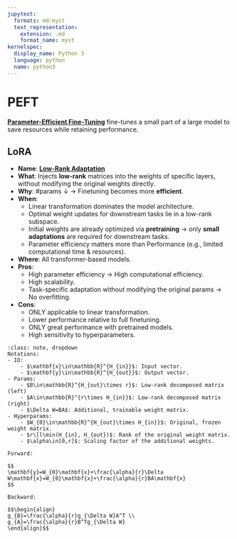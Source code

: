 ```yaml
---
jupytext:
  formats: md:myst
  text_representation:
    extension: .md
    format_name: myst
kernelspec:
  display_name: Python 3
  language: python
  name: python3
---
```

# PEFT
**[Parameter-Efficient Fine-Tuning](https://arxiv.org/pdf/2403.14608)** fine-tunes a small part of a large model to save resources while retaining performance.

## LoRA
- **Name**: **[Low-Rank Adaptation](https://arxiv.org/pdf/2106.09685)**
- **What**: Injects **low-rank** matrices into the weights of specific layers, without modifying the original weights directly.
- **Why**: #params $\downarrow$ -> Finetuning becomes more **efficient**.
- **When**:
	- Linear transformation dominates the model architecture.
	- Optimal weight updates for downstream tasks lie in a low-rank subspace.
	- Initial weights are already optimized via **pretraining** -> only **small adaptations** are required for downstream tasks.
	- Parameter efficiency matters more than Performance (e.g., limited computational time & resources).
- **Where**: All transformer-based models.
- **Pros**:
	- High parameter efficiency -> High computational efficiency.
	- High scalability.
	- Task-specific adaptation without modifying the original params -> No overfitting.
- **Cons**:
	- ONLY applicable to linear transformation.
	- Lower performance relative to full finetuning.
	- ONLY great performance with pretrained models.
	- High sensitivity to hyperparameters.

```{admonition} Math
:class: note, dropdown
Notations:
- IO:
	- $\mathbf{x}\in\mathbb{R}^{H_{in}}$: Input vector.
	- $\mathbf{y}\in\mathbb{R}^{H_{out}}$: Output vector.
- Params:
	- $B\in\mathbb{R}^{H_{out}\times r}$: Low-rank decomposed matrix (left)
	- $A\in\mathbb{R}^{r\times H_{in}}$: Low-rank decomposed matrix (right)
	- $\Delta W=BA$: Additional, trainable weight matrix.
- Hyperparams:
	- $W_{0}\in\mathbb{R}^{H_{out}\times H_{in}}$: Original, frozen weight matrix.
	- $r\ll\min(H_{in}, H_{out})$: Rank of the original weight matrix.
	- $\alpha\in[0,r]$: Scaling factor of the additional weights.

Forward:

$$
\mathbf{y}=W_{0}\mathbf{x}+\frac{\alpha}{r}\Delta W\mathbf{x}=W_{0}\mathbf{x}+\frac{\alpha}{r}BA\mathbf{x}
$$

Backward:

$$\begin{align}
g_{B}=\frac{\alpha}{r}g_{\Delta W}A^T \\
g_{A}=\frac{\alpha}{r}B^Tg_{\Delta W}
\end{align}$$
```